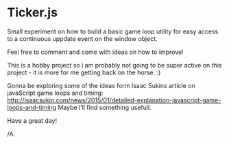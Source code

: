 # Ticker.js

Small experiment on how to build a basic game loop utility for easy access to a continuous uppdate event on the window object.

Feel free to comment and come with ideas on how to improve!

This is a hobby project so i am probably not going to be super active on this project - it is more for me getting back on the horse. :)

Gonna be exploring some of the ideas form Isaac Sukins article on javaScript game loops and timing:
http://isaacsukin.com/news/2015/01/detailed-explanation-javascript-game-loops-and-timing
Maybe i'll find something usefull.

Have a great day!

/A.
